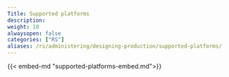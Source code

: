 ```yaml
---
Title: Supported platforms
description:
weight: 10
alwaysopen: false
categories: ["RS"]
aliases: /rs/administering/designing-production/supported-platforms/
---
```

{{< embed-md "supported-platforms-embed.md">}}


